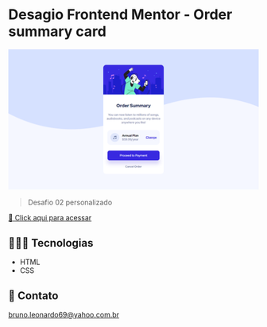# Desagio Frontend Mentor - Order summary card

![preview](../treino002/images/brunoleonardodev.github.io_Treino_treino002_.png)

> Desafio 02 personalizado

[🔗 Click aqui para acessar](https://brunoleonardodev.github.io/Treino/treino002/)


## 👨🏾‍💻 Tecnologias

- HTML
- CSS

## 📩 Contato

bruno.leonardo69@yahoo.com.br